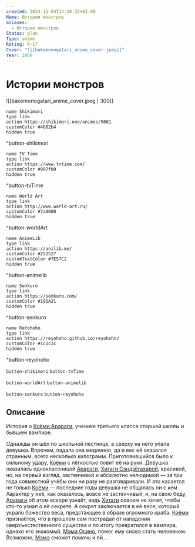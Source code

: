 ```yaml
---
created: 2024-11-04T14:20:35+03:00
Name: Истории монстров
aliases:
  - Истории монстров
Status: plan
Type: anime
Rating: R-17
Cover: "![[bakemonogatari_anime_cover.jpeg]]"
Year: 2009
---
```


# Истории монстров

![[bakemonogatari_anime_cover.jpeg | 300]]

```button
name Shikimori
type link
action https://shikimori.one/animes/5081
customColor #4682b4
hidden true
```
^button-shikimori

```button
name TV Time
type link
action https://www.tvtime.com/
customColor #997f00
hidden true
```
^button-tvTime

```button
name World Art
type link
action http://www.world-art.ru/
customColor #7a0000
hidden true
```
^button-worldArt

```button
name AnimeLib
type link
action https://anilib.me/
customColor #252527
customTextColor #7E57C2
hidden true
```
^button-animelib

```button
name Senkuro
type link
action https://senkuro.com/
customColor #191A21
hidden true
```
^button-senkuro

```button
name ReYohoho
type link
action https://reyohoho.github.io/reyohoho/
customColor #1c1c1c
hidden true
```
^button-reyohoho

`button-shikimori` `button-tvTime`

`button-worldArt` `button-animelib`

`button-senkuro` `button-reyohoho`

## Описание

История о [Коёми Арараги](https://shikimori.one/characters/22036-koyomi-araragi), ученике третьего класса старшей школы и бывшем вампире.

Однажды он шёл по школьной лестнице, а сверху на него упала девушка. Впрочем, падала она медленно, да и вес её оказался странным, всего несколько килограмм. Приготовившийся было к сильному удару, [Коёми](https://shikimori.one/characters/22036-koyomi-araragi) с лёгкостью ловит её на руки. Девушка оказалась одноклассницей [Арараги](https://shikimori.one/characters/22036-koyomi-araragi), [Хитаги Сэндзёгахарой](https://shikimori.one/characters/22037-hitagi-senjougahara), красивой, но, на первый взгляд, застенчивой и абсолютно нелюдимой — за три года совместной учёбы они ни разу не разговаривали. И это касается не только [Коёми](https://shikimori.one/characters/22036-koyomi-araragi) — последние годы девушка не общалась ни с кем. Характер у неё, как оказалось, вовсе не застенчивый, и, на свою беду, [Арараги](https://shikimori.one/characters/22036-koyomi-araragi) об этом вскоре узнаёт, ведь [Хитаги](https://shikimori.one/characters/22037-hitagi-senjougahara) совсем не хочет, чтобы кто-то узнал о её секрете. А секрет заключается в её весе, который украло божество веса, предстающее в образе огромного краба. [Коёми](https://shikimori.one/characters/22036-koyomi-araragi) признаётся, что в прошлом сам пострадал от нападения сверхъестественного существа и по итогу превратился в вампира, однако его знакомый, [Мэмэ Осино](https://shikimori.one/characters/22552-meme-oshino), помог ему снова стать человеком. Возможно, [Мэмэ](https://shikimori.one/characters/22552-meme-oshino) сможет помочь и ей...
